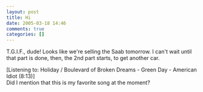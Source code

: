 ```yaml
---
layout: post
title: Hi
date: 2005-03-18 14:46
comments: true
categories: []
---
```

T.G.I.F., dude! Looks like we're selling the Saab tomorrow. I can't wait until that part is done, then, the 2nd part starts, to get another car.

<div class="media">[Listening to: Holiday / Boulevard of Broken Dreams - Green Day - American Idiot (8:13)]</div> Did I mention that this is my favorite song at the moment?
